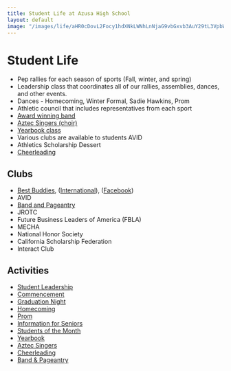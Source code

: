 ```yaml
---
title: Student Life at Azusa High School
layout: default
image: "/images/life/aHR0cDovL2Focy1hdXNkLWNhLnNjaG9vbGxvb3AuY29tL3VpbWcvaW1hZ2UvMTQ3MzkyNTkxODA0MS8xNDcxMzMxMjMwNTQ0LzE0NzM5MjU5MTg2MzAuanBnP2Nyb3BUb3A9MzQmY3JvcFJpZ2h0PTkwOCZjcm9wQm90dG9tPTY0NyZjcm9wTGVmdD05MSZiYXNpc1dpZHRoPTEwMDA=.jpeg"
---
```


# Student Life

* Pep rallies for each season of sports (Fall, winter, and spring)
* Leadership class that coordinates all of our rallies, assemblies, dances, and other events.
* Dances - Homecoming, Winter Formal, Sadie Hawkins, Prom
* Athletic council that includes representatives from each sport
* [Award winning band](http://www.azusahighschool.net/bandpageantry)
* [Aztec Singers (choir)](http://www.azusahighschool.net/singers)
* [Yearbook class](http://www.azusahighschool.net/yearbook)
* Various clubs are available to students AVID
* Athletics Scholarship Dessert
* [Cheerleading](http://www.azusahighschool.net/cheerleading)

## Clubs

* [Best Buddies](http://info.azusahighschool.jimthoburn.com/cms/page_view-d=x&piid=&vpid=1476173877217/), ([International](https://bestbuddies.org)), ([Facebook](https://www.facebook.com/Aztec-Best-Buddies-361528793940131/))
* AVID
* [Band and Pageantry](/band-pageantry/)
* JROTC
* Future Business Leaders of America (FBLA)
* MECHA
* National Honor Society
* California Scholarship Federation
* Interact Club

## Activities

* [Student Leadership](/student-leadership/)
* [Commencement](http://info.azusahighschool.jimthoburn.com/commencement)
* [Graduation Night](http://info.azusahighschool.jimthoburn.com/gradnight)
* [Homecoming](http://info.azusahighschool.jimthoburn.com/homecoming)
* [Prom](http://info.azusahighschool.jimthoburn.com/prom)
* [Information for Seniors](http://info.azusahighschool.jimthoburn.com/seniorinformation)
* [Students of the Month](http://info.azusahighschool.jimthoburn.com/som)
* [Yearbook](http://info.azusahighschool.jimthoburn.com/yearbook)
* [Aztec Singers](http://info.azusahighschool.jimthoburn.com/singers)
* [Cheerleading](http://info.azusahighschool.jimthoburn.com/cheerleading)
* [Band & Pageantry](http://info.azusahighschool.jimthoburn.com/bandpageantry)

